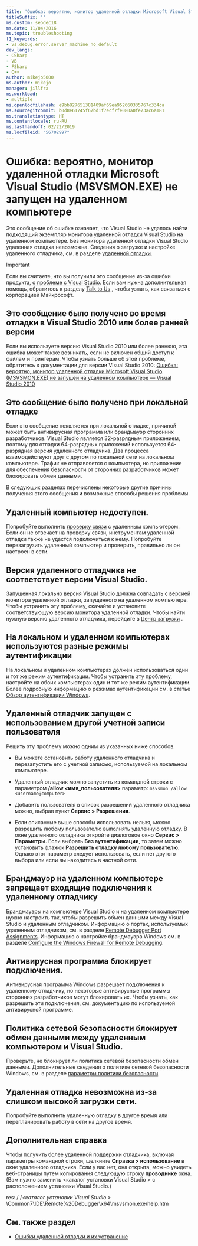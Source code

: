 ```yaml
---
title: 'Ошибка: вероятно, монитор удаленной отладки Microsoft Visual Studio (MSVSMON.EXE) не запущен на удаленном компьютере'
titleSuffix: ''
ms.custom: seodec18
ms.date: 11/04/2016
ms.topic: troubleshooting
f1_keywords:
- vs.debug.error.server_machine_no_default
dev_langs:
- CSharp
- VB
- FSharp
- C++
author: mikejo5000
ms.author: mikejo
manager: jillfra
ms.workload:
- multiple
ms.openlocfilehash: e9bb827651381409af69ea952660335767c334ca
ms.sourcegitcommit: b0d8e61745f67bd1f7ecf7fe080a0fe73ac6a181
ms.translationtype: HT
ms.contentlocale: ru-RU
ms.lasthandoff: 02/22/2019
ms.locfileid: "56702997"
---
```

# <a name="error-the-microsoft-visual-studio-remote-debugging-monitor-msvsmonexe-does-not-appear-to-be-running-on-the-remote-computer"></a>Ошибка: вероятно, монитор удаленной отладки Microsoft Visual Studio (MSVSMON.EXE) не запущен на удаленном компьютере
Это сообщение об ошибке означает, что Visual Studio не удалось найти подходящий экземпляр монитора удаленной отладки Visual Studio на удаленном компьютере. Без монитора удаленной отладки Visual Studio удаленная отладка невозможна. Сведения о загрузке и настройке удаленного отладчика, см. в разделе [удаленной отладки](../debugger/remote-debugging.md).

> [!IMPORTANT]
>  Если вы считаете, что вы получили это сообщение из-за ошибки продукта, [о проблеме с Visual Studio](../ide/how-to-report-a-problem-with-visual-studio-2017.md). Если вам нужна дополнительная помощь, обратитесь к разделу [Talk to Us](../ide/talk-to-us.md) , чтобы узнать, как связаться с корпорацией Майкрософт.

## <a name="i-got-this-message-while-i-was-debugging-in-visual-studio-2010-or-earlier"></a>Это сообщение было получено во время отладки в Visual Studio 2010 или более ранней версии
 Если вы используете версию Visual Studio 2010 или более раннюю, эта ошибка может также возникать, если не включен общий доступ к файлам и принтерам. Чтобы узнать больше об этой проблеме, обратитесь к документации для версии Visual Studio 2010: [Ошибка: вероятно, монитор удаленной отладки Microsoft Visual Studio (MSVSMON.EXE) не запущен на удаленном компьютере — Visual Studio 2010](https://docs.microsoft.com/previous-versions/visualstudio/visual-studio-2010/ms164726(v=vs.100))

## <a name="i-got-this-message-while-i-was-debugging-locally"></a>Это сообщение было получено при локальной отладке
 Если это сообщение появляется при локальной отладке, причиной может быть антивирусная программа или брандмауэр сторонних разработчиков. Visual Studio является 32-разрядным приложением, поэтому для отладки 64-разрядных приложений используется 64-разрядная версия удаленного отладчика. Два процесса взаимодействуют друг с другом по локальной сети на локальном компьютере. Трафик не отправляется с компьютера, но приложение для обеспечения безопасности от сторонних разработчиков может блокировать обмен данными.

 В следующих разделах перечислены некоторые другие причины получения этого сообщения и возможные способы решения проблемы.

## <a name="the-remote-machine-is-not-reachable"></a>Удаленный компьютер недоступен.
 Попробуйте выполнить [проверку связи](/previous-versions/windows/it-pro/windows-server-2008-R2-and-2008/ee624059(v=ws.10)) с удаленным компьютером. Если он не отвечает на проверку связи, инструментам удаленной отладки также не удастся подключиться к нему. Попробуйте перезагрузить удаленный компьютер и проверить, правильно ли он настроен в сети.

## <a name="the-version-of-the-remote-debugger-doesnt-match-the-version-of-visual-studio"></a>Версия удаленного отладчика не соответствует версии Visual Studio.
 Запущенная локально версия Visual Studio должна совпадать с версией монитора удаленной отладки, запущенного на удаленном компьютере. Чтобы устранить эту проблему, скачайте и установите соответствующую версию монитора удаленной отладки. Чтобы найти нужную версию удаленного отладчика, перейдите в [Центр загрузки](http://www.microsoft.com/en-us/download) .

## <a name="the-local-and-remote-machines-have-different-authentication-modes"></a>На локальном и удаленном компьютерах используются разные режимы аутентификации
 На локальном и удаленном компьютерах должен использоваться один и тот же режим аутентификации. Чтобы устранить эту проблему, настройте на обоих компьютерах один и тот же режим аутентификации. Более подробную информацию о режимах аутентификации см. в статье [Обзор аутентификации Windows](/previous-versions/windows/it-pro/windows-server-2012-R2-and-2012/hh831472(v=ws.11)).

## <a name="the-remote-debugger-is-running-under-a-different-user-account"></a>Удаленный отладчик запущен с использованием другой учетной записи пользователя
 Решить эту проблему можно одним из указанных ниже способов.

-   Вы можете остановить работу удаленного отладчика и перезапустить его с учетной записью, используемой на локальном компьютере.

-   Удаленный отладчик можно запустить из командной строки с параметром **/allow \<имя_пользователя>** параметр: `msvsmon /allow <username@computer>`

-   Добавить пользователя в список разрешений удаленного отладчика можно, выбрав пункт **Сервис > Разрешения**.

-   Если описанные выше способы использовать нельзя, можно разрешить любому пользователю выполнять удаленную отладку. В окне удаленного отладчика откройте диалоговое окно **Сервис > Параметры**. Если выбрать   **Без аутентификации**, то затем можно установить флажок **Разрешить отладку любому пользователю**. Однако этот параметр следует использовать, если нет другого выбора или если вы находитесь в частной сети.

## <a name="the-firewall-on-the-remote-machine-doesnt-allow-incoming-connections-to-the-remote-debugger"></a>Брандмауэр на удаленном компьютере запрещает входящие подключения к удаленному отладчику
 Брандмауэры на компьютере Visual Studio и на удаленном компьютере нужно настроить так, чтобы разрешить обмен данными между Visual Studio и удаленным отладчиком. Информацию о портах, используемых удаленным отладчиком, см. в разделе [Remote Debugger Port Assignments](../debugger/remote-debugger-port-assignments.md). Информацию о настройке брандмауэра Windows см. в разделе [Configure the Windows Firewall for Remote Debugging](../debugger/configure-the-windows-firewall-for-remote-debugging.md).

## <a name="anti-virus-software-is-blocking-the-connections"></a>Антивирусная программа блокирует подключения.
 Антивирусная программа Windows разрешает подключения к удаленному отладчику, но некоторые антивирусные программы сторонних разработчиков могут блокировать их. Чтобы узнать, как разрешить эти подключения, см. документацию по используемой антивирусной программе.

## <a name="network-security-policy-is-blocking-communication-between-the-remote-machine-and-visual-studio"></a>Политика сетевой безопасности блокирует обмен данными между удаленным компьютером и Visual Studio.
 Проверьте, не блокирует ли политика сетевой безопасности обмен данными. Дополнительные сведения о политике сетевой безопасности Windows, см. в разделе [параметры политики безопасности](/windows/device-security/security-policy-settings/security-policy-settings).

## <a name="the-network-is-too-busy-to-support-remote-debugging"></a>Удаленная отладка невозможна из-за слишком высокой загрузки сети.
 Попробуйте выполнить удаленную отладку в другое время или перепланировать работу в сети на другое время.

## <a name="more-help"></a>Дополнительная справка
 Чтобы получить более удаленной поддержки отладчика, включая параметры командной строки, щелкните **Справка > использование** в окне удаленного отладчика. Если у вас нет, она открыта, можно увидеть веб-страницы путем копирования следующую строку **проводнике** окна. (Вам нужно заменить \<каталог установки Visual Studio > с расположением установки Visual Studio.)

 res: / /*\<каталог установки Visual Studio >* \Common7\IDE\Remote%20Debugger\x64\msvsmon.exe/help.htm

## <a name="see-also"></a>См. также раздел
- [Ошибки удаленной отладки и их устранение](../debugger/remote-debugging-errors-and-troubleshooting.md)
